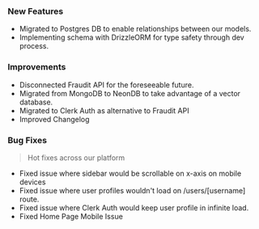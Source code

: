 ### New Features

- Migrated to Postgres DB to enable relationships between our models.
- Implementing schema with DrizzleORM for type safety through dev process.

### Improvements

- Disconnected Fraudit API for the foreseeable future.
- Migrated from MongoDB to NeonDB to take advantage of a vector database.
- Migrated to Clerk Auth as alternative to Fraudit API
- Improved Changelog

### Bug Fixes

> Hot fixes across our platform

- Fixed issue where sidebar would be scrollable on x-axis on mobile devices
- Fixed issue where user profiles wouldn't load on /users/[username] route.
- Fixed issue where Clerk Auth would keep user profile in infinite load.
- Fixed Home Page Mobile Issue
